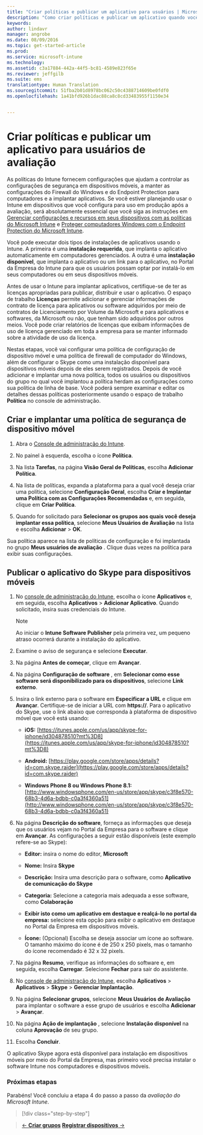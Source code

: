 ```yaml
---
title: "Criar políticas e publicar um aplicativo para usuários | Microsoft Intune"
description: "Como criar políticas e publicar um aplicativo quando você se inscrever para uma avaliação gratuita de 30 dias do Intune"
keywords: 
author: lindavr
manager: angrobe
ms.date: 08/09/2016
ms.topic: get-started-article
ms.prod: 
ms.service: microsoft-intune
ms.technology: 
ms.assetid: c3a17884-442a-44f5-bc81-4589e823f65e
ms.reviewer: jeffgilb
ms.suite: ems
translationtype: Human Translation
ms.sourcegitcommit: 51fba2b01d8978bc062c50c4388714609be0fdf0
ms.openlocfilehash: 1a41bfd926b1dac88ca8c8cd33483955f1150e34


---
```



# Criar políticas e publicar um aplicativo para usuários de avaliação
As políticas do Intune fornecem configurações que ajudam a controlar as configurações de segurança em dispositivos móveis, a manter as configurações do Firewall do Windows e do Endpoint Protection para computadores e a implantar aplicativos. Se você estiver planejando usar o Intune em dispositivos que você configura para uso em produção após a avaliação, será absolutamente essencial que você siga as instruções em [Gerenciar configurações e recursos em seus dispositivos com as políticas do Microsoft Intune](/intune/deploy-use/manage-settings-and-features-on-your-devices-with-microsoft-intune-policies) e [Proteger computadores Windows com o Endpoint Protection do Microsoft Intune](/intune/deploy-use/help-secure-windows-pcs-with-endpoint-protection-for-microsoft-intune).

Você pode executar dois tipos de instalações de aplicativos usando o Intune. A primeira é uma **instalação requerida**, que implanta o aplicativo automaticamente em computadores gerenciados. A outra é uma **instalação disponível**, que implanta o aplicativo ou um link para o aplicativo, no Portal da Empresa do Intune para que os usuários possam optar por instalá-lo em seus computadores ou em seus dispositivos móveis.

Antes de usar o Intune para implantar aplicativos, certifique-se de ter as licenças apropriadas para publicar, distribuir e usar o aplicativo. O espaço de trabalho **Licenças** permite adicionar e gerenciar informações de contrato de licença para aplicativos ou software adquiridos por meio de contratos de Licenciamento por Volume da Microsoft e para aplicativos e softwares, da Microsoft ou não, que tenham sido adquiridos por outros meios. Você pode criar relatórios de licenças que exibam informações de uso de licença gerenciado em toda a empresa para se manter informado sobre a atividade de uso da licença.

Nestas etapas, você vai configurar uma política de configuração de dispositivo móvel e uma política de firewall de computador do Windows, além de configurar o Skype como uma instalação disponível para dispositivos móveis depois de eles serem registrados. Depois de você adicionar e implantar uma nova política, todos os usuários ou dispositivos do grupo no qual você implantou a política herdam as configurações como sua política de linha de base. Você poderá sempre examinar e editar os detalhes dessas políticas posteriormente usando o espaço de trabalho **Política** no console de administração.

## Criar e implantar uma política de segurança de dispositivo móvel

1.  Abra o [Console de administração do Intune](https://manage.microsoft.com/).

2.  No painel à esquerda, escolha o ícone **Política**.

3.  Na lista **Tarefas**, na página **Visão Geral de Políticas**, escolha **Adicionar Política**.

4.  Na lista de políticas, expanda a plataforma para a qual você deseja criar uma política, selecione **Configuração Geral**, escolha **Criar e Implantar uma Política com as Configurações Recomendadas** e, em seguida, clique em **Criar Política**.

5.  Quando for solicitado para **Selecionar os grupos aos quais você deseja implantar essa política**, selecione **Meus Usuários de Avaliação** na lista e escolha **Adicionar** &gt; **OK**.

Sua política aparece na lista de políticas de configuração e foi implantada no grupo **Meus usuários de avaliação** . Clique duas vezes na política para exibir suas configurações.

## Publicar o aplicativo do Skype para dispositivos móveis

1.  No [console de administração do Intune](https://manage.microsoft.com/), escolha o ícone **Aplicativos** e, em seguida, escolha **Aplicativos** &gt; **Adicionar Aplicativo**. Quando solicitado, insira suas credenciais do Intune.

    > [!NOTE]
    > Ao iniciar o **Intune Software Publisher** pela primeira vez, um pequeno atraso ocorrerá durante a instalação do aplicativo.

2.  Examine o aviso de segurança e selecione **Executar**.

3.  Na página **Antes de começar**, clique em **Avançar**.

4.  Na página **Configuração de software** , em **Selecionar como esse software será disponibilizado para os dispositivos**, selecione **Link externo**.

5.  Insira o link externo para o software em **Especificar a URL** e clique em **Avançar**. Certifique-se de iniciar a URL com **https://**. Para o aplicativo do Skype, use o link abaixo que corresponda à plataforma de dispositivo móvel que você está usando:

    -   **iOS:** [https://itunes.apple.com/us/app/skype-for-iphone/id304878510?mt%3D8](https://itunes.apple.com/us/app/skype-for-iphone/id304878510?mt%3D8)

    -   **Android:** [https://play.google.com/store/apps/details?id=com.skype.raider](https://play.google.com/store/apps/details?id=com.skype.raider)

    -   **Windows Phone 8 ou Windows Phone 8.1:** [http://www.windowsphone.com/en-us/store/app/skype/c3f8e570-68b3-4d6a-bdbb-c0a3f4360a51](http://www.windowsphone.com/en-us/store/app/skype/c3f8e570-68b3-4d6a-bdbb-c0a3f4360a51)

6.  Na página **Descrição do software**, forneça as informações que deseja que os usuários vejam no Portal da Empresa para o software e clique em **Avançar**. As configurações a seguir estão disponíveis (este exemplo refere-se ao Skype):

    -   **Editor:** insira o nome do editor, **Microsoft**

    -   **Nome:** Insira **Skype**

    -   **Descrição:** Insira uma descrição para o software, como **Aplicativo de comunicação do Skype**

    -   **Categoria:** Selecione a categoria mais adequada a esse software, como **Colaboração**

    -   **Exibir isto como um aplicativo em destaque e realçá-lo no portal da empresa:** selecione esta opção para exibir o aplicativo em destaque no Portal da Empresa em dispositivos móveis.

    -   **Ícone:**  (Opcional) Escolha se deseja associar um ícone ao software. O tamanho máximo do ícone é de 250 x 250 pixels, mas o tamanho do ícone recomendado é 32 x 32 pixels.

7.  Na página **Resumo**, verifique as informações do software e, em seguida, escolha **Carregar**. Selecione **Fechar** para sair do assistente.

8.  No [console de administração do Intune](https://manage.microsoft.com/), escolha **Aplicativos** &gt; **Aplicativos** &gt; **Skype** &gt; **Gerenciar Implantação**.

9. Na página **Selecionar grupos**, selecione **Meus Usuários de Avaliação** para implantar o software a esse grupo de usuários e escolha **Adicionar** &gt; **Avançar**.

10. Na página **Ação de implantação** , selecione **Instalação disponível** na coluna **Aprovação** de seu grupo.

11. Escolha **Concluir**.

O aplicativo Skype agora está disponível para instalação em dispositivos móveis por meio do Portal da Empresa, mas primeiro você precisa instalar o software Intune nos computadores e dispositivos móveis.

### Próximas etapas
Parabéns! Você concluiu a etapa 4 do passo a passo da *avaliação do Microsoft Intune*.

>[!div class="step-by-step"]

>[&larr; **Criar grupos**](.\get-started-with-a-30-day-trial-of-microsoft-intune-step-3.md)     [**Registrar dispositivos** &rarr;](.\get-started-with-a-30-day-trial-of-microsoft-intune-step-5.md)  



<!--HONumber=Aug16_HO2-->


